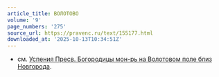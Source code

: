 ```yaml
---
article_title: ВОЛОТОВО
volume: '9'
page_numbers: '275'
source_url: https://pravenc.ru/text/155177.html
downloaded_at: '2025-10-13T10:34:51Z'
---
```


- см. [Успения Пресв. Богородицы мон-рь на Волотовом поле близ Новгорода](<https://pravenc.ru/text/Успения Пресв  Богородицы мон-рь на Волотовом поле близ Новгорода.html>).
